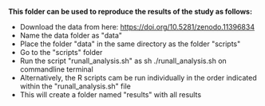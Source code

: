 **This folder can be used to reproduce the results of the study as follows:**
- Download the data from here: https://doi.org/10.5281/zenodo.11396834
- Name the data folder as "data"
- Place the folder "data" in the same directory as the folder "scripts"
- Go to the "scripts" folder
- Run the script "runall_analysis.sh" as sh ./runall_analysis.sh on commandline terminal
- Alternatively, the R scripts cam be run individually in the order indicated within the "runall_analysis.sh" file
- This will create a folder named "results" with all results


  
